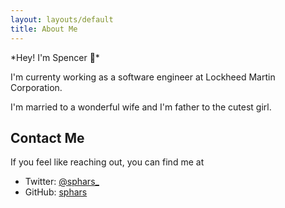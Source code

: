 ```yaml
---
layout: layouts/default
title: About Me
---
```


*Hey! I'm Spencer 👋*️

I'm currenty working as a software engineer at Lockheed Martin Corporation.

I'm married to a wonderful wife and I'm father to the cutest girl.

## Contact Me
If you feel like reaching out, you can find me at
 * Twitter: [@sphars_](https://twitter.com/sphars_) 
 * GitHub: [sphars](https://github.com/sphars)